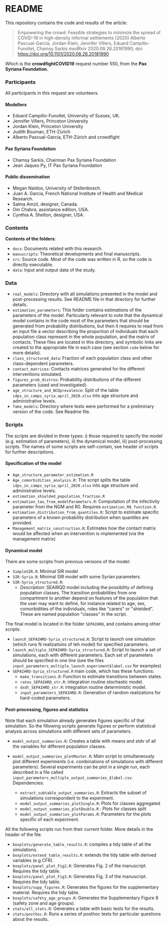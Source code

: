 # README 

This repository contains the code and results of the article: 

 
>Empowering the crowd: Feasible strategies to minimize the spread of COVID-19 in high-density informal settlements (2020)
Alberto Pascual-García, Jordan Klein, Jennifer Villers, Eduard Campillo-Funollet, Chamsy Sarkis
_medRxiv_ 2020.08.26.20181990; doi: https://doi.org/10.1101/2020.08.26.20181990 

Which is the **crowdfightCOVID19** request number 550,  from the **Pax Syriana Foundation.**

### Participants

All participants in this request are volunteers.

#### Modellers

* Eduard Campillo-Funollet, University of Sussex, UK. 
* Jennifer Villers, Princeton University 
* Jordan Klein, Princeton University 
* Judith Bouman, ETH-Zürich 
* Alberto Pascual-García, ETH-Zürich and crowdfight 

#### Pax Syriana Foundation

* Chamsy Sarkis, Chairman Pax Syriana Foundation 
* Jean Jaques Py, IT Pax Syriana Foundation

#### Public dissemination

* Megan Naidoo, University of Stellenbosch.
* Juan A. Garcia, French National Institute of Health and Medical Research.
* Salma Amzil, designer, Canada.
* Om Chabra, assistance edition, USA.
* Cynthia A. Shelton, designer, USA.


### Contents

**Contents of the folders**:

* `docs`: Documents related with this research.
* `manuscripts`: Theoretical developments and final manuscripts.
* `src`: Source code. Most of the code was written in R, so the code is directly executable.
* `data`: Input and output data of the study.

### Data

 * `real_models`: Directory with all simulations presented in the model and post-processing results. See README file in that directory for further details. 
  * `estimation_parameters`: This folder contains estimations of the parameters of the model. Particularly relevant to note that the dynamical model contains in the code most of the parameters that should be generated from probability distributions, but then it requires to read from an input file a vector describing the proportion of individuals that each population class represent in the whole population, and the matrix of contacts. These files are located in this directory, and symbolic links are created to the appropriate file in each case (see section `code` below for more details).
 * `class_structured_data`: Fraction of each population class and other class-dependent parameters.
 * `contact_matrices`: Contacts matrices generated for the different interventions simulated.
* `figures_prob_distros`: Probability distributions of the different parameters (used and investigated).
* `age_structure_and_NCDprevalence`: Split of the table `idps_in_camps_syria_april_2020.xlsx` into age structure and administrative levels.
* `fake_models`: Directory where tests were performed for a preliminary version of the code. See Readme file.
    

### Scripts

The scripts are divided in three types: i) those required to specify the model (e.g. estimation of parameters), ii) the dynamical model, iii) post-processing scripts. The names of some scripts are self-contain, see header of scripts for further descriptions.

#### Specification of the model

* `Age_structure_parameter_estimation.R`
* `Age_comorbidities_analysis.R`:  The script splits the table `idps_in_camps_syria_april_2020.xlsx` into age structure and administrative levels.
* `estimation_shielded_population_fraction.R`
* `estimation_tau_from_modelParameters.R`: Computation of the infectivity parameter from the NGM and R0. Requires `estimation_R0_function.R`.
* `estimation_distribution_from_quantiles.R`: Script to estimate specific parameters of a known probability distribution when quantiles are provided.
* `Management_matrix_construction.R`: Estimates how the contact matrix would be affected when an intervention is implemented (via the management matrix)

#### Dynamical model

There are some scripts from previous versions of the model:

*  `SimpleSIR.R`: Minimal SIR model
*  `SIR-Syria.R`: Minimal SIR model with some Syrian parameters.
*  `SIR-Syria_structured.R`: 
    * _Description_: SEAIRQD model including the possibility of defining population classes. The transition probabilities from one compartment to another depend on features of the population that the user may want to define, for instance related to age, sex, comorbidities of the individuals, roles like "carers" or "shielded". These are named population "classes" in the script.

The final model is located in the folder `SEPAIHRD`, and contains among other scripts:

* `launch_SEPAIHRD-Syria_structured.R`: Script to launch one simulation (which runs N realizations of teh model) for specified parameters.
* `launch_multiple_SEPAIHRD-Syria_structured.R`: Script to launch a set of simulations, each with different parameters. Each set of parameters should be specified in one line (see the files `input_parameters_multiple_launch_experiment$label.csv` for examples)
* `SEPAIHRD-Syria_structured.R` main code, which has these functions:
    * `make_transitions.R`: Function to estimate transitions between states.
    * `rates_SEPAIHRD_str.R`: integration routine stochastic model.
    * `dxdt_SEPAIHRD_str.R`: integration routine deterministic model.
    * `input_parameters_SEPAIHRD.R`: Generation of random realizations for hard-coded parameters.

#### Post-processing, figures and statistics

Note that each simulation already generates figures specific of that simulation. So the fillowing scripts generate figures or perform statistical analysis across simulations with different sets of parameters.

* `model_output_summaries.R`: Creates a table with means and stdv of all the variables for different population classes.

* `model_output_summaries_plotMaster.R`: Main script to simultaneously plot different experiments (i.e. combinations of simulations with different parameters). Several experiments can be plot in a single run, each described in a file called `input_parameters_multiple_output_summaries_$label.csv`. Dependencies:
    * `extract_subtable_output_summaries.R`: Extracts the subset of simulations correspondent to the experiment.
    * `model_output_summaries_plotSingle.R`: Plots for classes aggregated
    * `model_output_summaries_plotDouble.R` : Plots for classes split
    * `model_output_summaries_plotParams.R`: Parameters for the plots specific of each experiment.

All the following scripts run from their current folder. More details in the header of the file.
* `boxplots/generate_table_results.R`: compiles a tidy table of all the simulations.
* `boxplots/extend_table_results.R`: extends the tidy table with derived variables (e.g CFR).
* `boxplots/panel_plot_Fig2.R`: Generates Fig. 2 of the manuscript. Requires the tidy table.
* `boxplots/panel_plot_Fig3.R`: Generates Fig. 3 of the manuscript. Requires the tidy table.
* `boxplots/supp_figures.R`: Generates the figures for the supplementary material. Requires the tidy table.
* `boxplots/safety_age_groups.R`: Generates the Supplementary Figure 8 (safety zone and age groups). 
* `stats/all_stats.R`: Generates a table with basic tests for the results. 
* `stats/posthoc.R`: Runs a series of posthoc tests for particular questions about the results.
